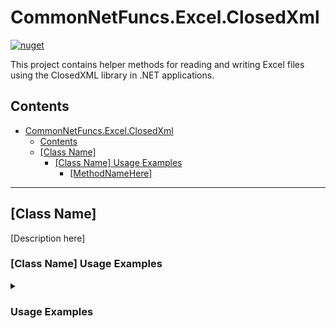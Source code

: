 # CommonNetFuncs.Excel.ClosedXml

[![nuget](https://img.shields.io/nuget/dt/CommonNetFuncs.Excel.ClosedXml)](https://www.nuget.org/packages/CommonNetFuncs.Excel.ClosedXml/)

This project contains helper methods for reading and writing Excel files using the ClosedXML library in .NET applications.

## Contents

- [CommonNetFuncs.Excel.ClosedXml](#commonnetfuncsexcelclosedxml)
  - [Contents](#contents)
  - [\[Class Name\]](#class-name)
    - [\[Class Name\] Usage Examples](#class-name-usage-examples)
      - [\[MethodNameHere\]](#methodnamehere)

---

## [Class Name]

[Description here]

### [Class Name] Usage Examples

<details>
<summary><h3>Usage Examples</h3></summary>

#### [MethodNameHere]

[Method Description here]

```cs
//Code here
```

</details>
